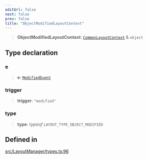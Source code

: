 ```yaml
---
editUrl: false
next: false
prev: false
title: "ObjectModifiedLayoutContext"
---
```


> **ObjectModifiedLayoutContext**: [`CommonLayoutContext`](/api/type-aliases/commonlayoutcontext/) & `object`

## Type declaration

### e

> **e**: [`ModifiedEvent`](/api/interfaces/modifiedevent/)

### trigger

> **trigger**: `"modified"`

### type

> **type**: *typeof* `LAYOUT_TYPE_OBJECT_MODIFIED`

## Defined in

[src/LayoutManager/types.ts:96](https://github.com/fabricjs/fabric.js/blob/a0b4adf41e0a1fd81824114cedd4c32bfb8cac25/src/LayoutManager/types.ts#L96)
